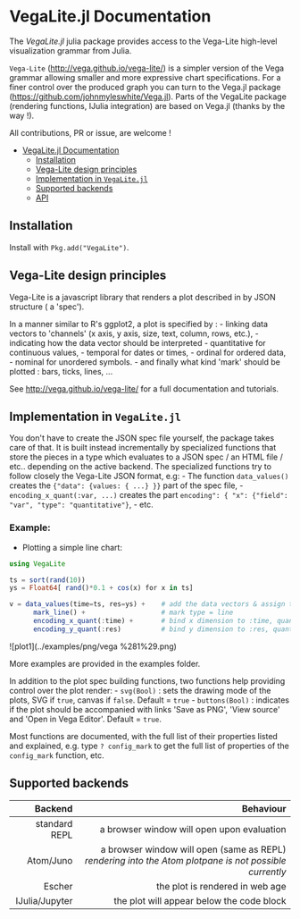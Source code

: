 
<a id='VegaLite.jl-Documentation-1'></a>

# VegaLite.jl Documentation


The *VegaLite.jl* julia package provides access to the Vega-Lite high-level visualization grammar from Julia.


`Vega-Lite` (http://vega.github.io/vega-lite/) is a simpler version of the Vega grammar allowing smaller and more expressive chart specifications. For a finer control over the produced graph you can turn to the Vega.jl package (https://github.com/johnmyleswhite/Vega.jl). Parts of the VegaLite package (rendering functions, IJulia integration) are based on Vega.jl (thanks by the way !).


All contributions, PR or issue, are welcome !

- [VegaLite.jl Documentation](index.md#VegaLite.jl-Documentation-1)
    - [Installation](index.md#Installation-1)
    - [Vega-Lite design principles](index.md#Vega-Lite-design-principles-1)
    - [Implementation in `VegaLite.jl`](index.md#Implementation-in-VegaLite.jl-1)
    - [Supported backends](index.md#Supported-backends-1)
    - [API](API.md#API-1)


<a id='Installation-1'></a>

## Installation


Install with `Pkg.add("VegaLite")`.


<a id='Vega-Lite-design-principles-1'></a>

## Vega-Lite design principles


Vega-Lite is a javascript library that renders a plot described in by JSON structure ( a 'spec').


In a manner similar to R's ggplot2, a plot is specified by : - linking data vectors to 'channels' (x axis, y axis, size, text, column, rows, etc.), - indicating how the data vector should be interpreted     - quantitative for continuous values,   - temporal for dates or times,   - ordinal for ordered data,   - nominal for unordered symbols. - and finally what kind 'mark' should be plotted : bars, ticks, lines, ...


See http://vega.github.io/vega-lite/ for a full documentation and tutorials.


<a id='Implementation-in-VegaLite.jl-1'></a>

## Implementation in `VegaLite.jl`


You don't have to create the JSON spec file yourself, the package takes care of that. It is built instead incrementally by specialized functions that store the pieces in a type which evaluates to a JSON spec / an HTML file / etc.. depending on the active backend. The specialized functions try to follow closely the Vega-Lite JSON format, e.g: - The function `data_values()` creates the `{"data": {values: { ...} }}` part of the spec file, - `encoding_x_quant(:var, ...)` creates the part `encoding": { "x": {"field": "var", "type": "quantitative"}`, - etc.


<a id='Example:-1'></a>

### Example:


  * Plotting a simple line chart:


```julia
using VegaLite

ts = sort(rand(10))
ys = Float64[ rand()*0.1 + cos(x) for x in ts]

v = data_values(time=ts, res=ys) +    # add the data vectors & assign to symbols 'time' and 'res'
      mark_line() +                   # mark type = line
      encoding_x_quant(:time) +       # bind x dimension to :time, quantitative scale
      encoding_y_quant(:res)          # bind y dimension to :res, quantitative scale
```


![plot1](../examples/png/vega %281%29.png)


More examples are provided in the examples folder.


In addition to the plot spec building functions, two functions help providing control over the plot render: - `svg(Bool)` : sets the drawing mode of the plots, SVG if `true`, canvas if `false`. Default = `true` - `buttons(Bool)` : indicates if the plot should be accompanied with links 'Save as PNG', 'View source' and 'Open in Vega Editor'. Default = `true`.


Most functions are documented, with the full list of their properties listed and explained, e.g. type `? config_mark` to get the full list of properties of the `config_mark` function, etc.


<a id='Supported-backends-1'></a>

## Supported backends


|        Backend |                                                                                              Behaviour |
| --------------:| ------------------------------------------------------------------------------------------------------:|
|  standard REPL |                                                             a browser window will open upon evaluation |
|      Atom/Juno | a browser window will open (same as REPL) *rendering into the Atom plotpane is not possible currently* |
|         Escher |                                                                        the plot is rendered in web age |
| IJulia/Jupyter |                                                              the plot will appear below the code block |

